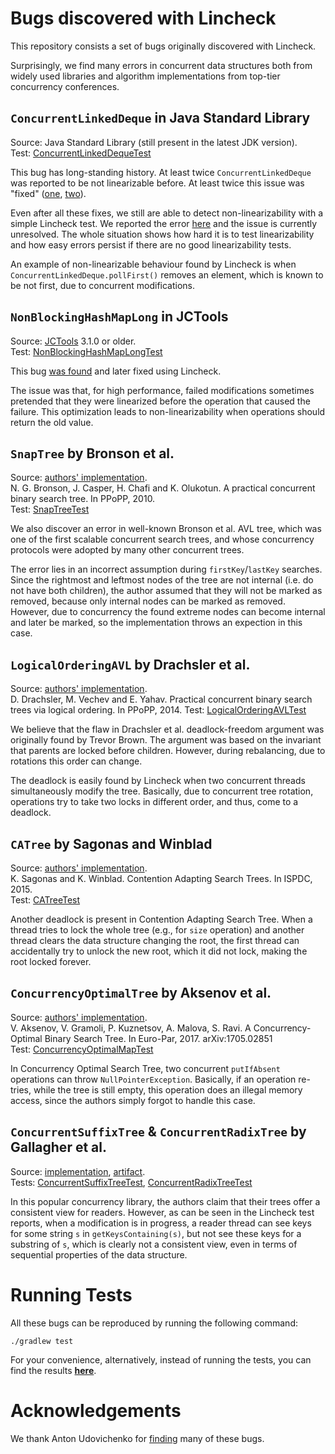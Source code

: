 # Bugs discovered with Lincheck

This repository consists a set of bugs originally discovered with Lincheck.

Surprisingly, we find many errors in concurrent data structures both from widely used libraries and algorithm implementations from top-tier concurrency conferences.  

## `ConcurrentLinkedDeque` in Java Standard Library
Source: Java Standard Library (still present in the latest JDK version).  
Test: [ConcurrentLinkedDequeTest](src/test/kotlin/ConcurrentLinkedDequeTest.kt)

This bug has long-standing history. At least twice `ConcurrentLinkedDeque` was reported to be not linearizable before. At least twice this issue was "fixed" ([one](https://bugs.openjdk.org/browse/JDK-8188900), [two](https://bugs.openjdk.org/browse/JDK-8189387)).

Even after all these fixes, we still are able to detect non-linearizability with a simple Lincheck test.  We reported the error [here](https://bugs.openjdk.org/browse/JDK-8256833) and the issue is currently unresolved.
The whole situation shows how hard it is to test linearizability and how easy errors persist if there are no good linearizability tests.

An example of non-linearizable behaviour found by Lincheck is when `ConcurrentLinkedDeque.pollFirst()` removes an element, which is known to be not first, due to concurrent modifications.

## `NonBlockingHashMapLong` in JCTools
Source: [JCTools](https://github.com/JCTools/JCTools) 3.1.0 or older.  
Test: [NonBlockingHashMapLongTest](src/test/kotlin/NonBlockingHashMapLongTest.kt)

This bug [was found](https://github.com/JCTools/JCTools/issues/319) and later fixed using Lincheck.

The issue was that, for high performance, failed modifications sometimes pretended that they were linearized before the operation that caused the failure. This optimization leads to non-linearizability when operations should return the old value. 

## `SnapTree` by Bronson et al. 
Source: [authors' implementation](https://github.com/nbronson/snaptree).  
N. G. Bronson, J. Casper, H. Chafi and K. Olukotun. A practical concurrent binary search tree. In PPoPP, 2010.    
Test: [SnapTreeTest](src/test/kotlin/SnapTreeTest.kt)

We also discover an error in well-known Bronson et al. AVL tree, which was one of the first scalable concurrent search trees, and whose concurrency protocols were adopted by many other concurrent trees. 

The error lies in an incorrect assumption during `firstKey`/`lastKey` searches. Since the rightmost and leftmost nodes of the tree are not internal (i.e. do not have both children), the author assumed that they will not be marked as removed, because only internal nodes can be marked as removed. However, due to concurrency the found extreme nodes can become internal and later be marked, so the implementation throws an expection in this case.

## `LogicalOrderingAVL` by Drachsler et al. 
Source: [authors' implementation](https://github.com/gramoli/synchrobench/blob/master/java/src/trees/lockbased/LogicalOrderingAVL.java).    
D. Drachsler, M. Vechev and E. Yahav. Practical concurrent binary search trees via logical ordering. In PPoPP, 2014.
Test: [LogicalOrderingAVLTest](src/test/kotlin/LogicalOrderingAVLTest.kt)

We believe that the flaw in Drachsler et al. deadlock-freedom argument was originally found by Trevor Brown. The argument was based on the invariant that parents are locked before children. However, during rebalancing, due to rotations this order can change. 

The deadlock is easily found by Lincheck when two concurrent threads simultaneously modify the tree. Basically, due to concurrent tree rotation, operations try to take two locks in different order, and thus, come to a deadlock.

## `CATree` by Sagonas and Winblad 
Source: [authors' implementation](https://github.com/gramoli/synchrobench/blob/master/java/src/trees/lockbased/CATreeMapAVL.java).    
K. Sagonas and K. Winblad. Contention Adapting Search Trees. In ISPDC, 2015.  
Test: [CATreeTest](src/test/kotlin/CATreeTest.kt)

Another deadlock is present in Contention Adapting Search Tree. When a thread tries to lock the whole tree (e.g., for `size` operation) and another thread clears the data structure changing the root, the
first thread can accidentally try to unlock the new root, which it did not
lock, making the root locked forever. 

## `ConcurrencyOptimalTree` by Aksenov et al. 
Source: [authors' implementation](https://github.com/gramoli/synchrobench/blob/master/java/src/trees/lockbased/ConcurrencyOptimalTreeMap.java).    
V. Aksenov, V. Gramoli, P. Kuznetsov, A. Malova, S. Ravi. A Concurrency-Optimal Binary Search Tree. In Euro-Par, 2017. arXiv:1705.02851  
Test: [ConcurrencyOptimalMapTest](src/test/kotlin/ConcurrencyOptimalMapTest.kt)

In Concurrency Optimal Search Tree, two concurrent `putIfAbsent` operations can throw `NullPointerException`. Basically, if an operation re-tries, while the tree is
still empty, this operation does an illegal memory access, since the authors
simply forgot to handle this case. 

## `ConcurrentSuffixTree` & `ConcurrentRadixTree` by Gallagher et al. 
Source: [implementation](https://github.com/npgall/concurrent-trees), [artifact](https://mvnrepository.com/artifact/com.googlecode.concurrent-trees/concurrent-trees).  
Tests: [ConcurrentSuffixTreeTest](src/test/kotlin/ConcurrentSuffixTreeTest.kt), [ConcurrentRadixTreeTest](src/test/kotlin/ConcurrentRadixTreeTest.kt)

In this popular concurrency library, the authors claim that their trees offer a consistent view for readers. However, as can be seen in the Lincheck test reports, when a modification is in progress, a reader thread can see keys for some string `s` in `getKeysContaining(s)`, but not see these keys for a substring of `s`, which is clearly not a consistent view, even in terms of sequential properties of the data structure.

# Running Tests
All these bugs can be reproduced by running the following command:
```
./gradlew test
```

For your convenience, alternatively, instead of running the tests, you can find the results [**here**](reports.md).

# Acknowledgements
We thank Anton Udovichenko for [finding](https://github.com/AnthonyUdovichenko/concurrent-algorithms-testing) many of these bugs.
